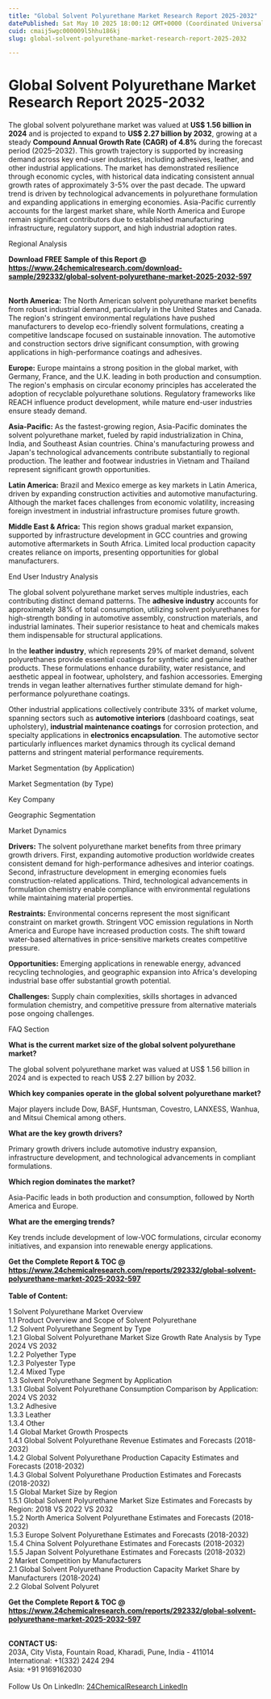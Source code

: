 ```yaml
---
title: "Global Solvent Polyurethane Market Research Report 2025-2032"
datePublished: Sat May 10 2025 18:00:12 GMT+0000 (Coordinated Universal Time)
cuid: cmaij5wgc000009l5hhu186kj
slug: global-solvent-polyurethane-market-research-report-2025-2032

---
```


# Global Solvent Polyurethane Market Research Report 2025-2032

<p>The global solvent polyurethane market was valued at <strong>US$ 1.56 billion in 2024</strong> and is projected to expand to <strong>US$ 2.27 billion by 2032</strong>, growing at a steady <strong>Compound Annual Growth Rate (CAGR) of 4.8%</strong> during the forecast period (2025–2032). This growth trajectory is supported by increasing demand across key end-user industries, including adhesives, leather, and other industrial applications. The market has demonstrated resilience through economic cycles, with historical data indicating consistent annual growth rates of approximately 3-5% over the past decade. The upward trend is driven by technological advancements in polyurethane formulation and expanding applications in emerging economies. Asia-Pacific currently accounts for the largest market share, while North America and Europe remain significant contributors due to established manufacturing infrastructure, regulatory support, and high industrial adoption rates.</p><p>
Regional Analysis</p><p>
</p><div><b>Download FREE Sample of this Report @ 
            <a href="https://www.24chemicalresearch.com/download-sample/292332/global-solvent-polyurethane-market-2025-2032-597">
            https://www.24chemicalresearch.com/download-sample/292332/global-solvent-polyurethane-market-2025-2032-597</a></b></div><br><p><strong>North America:</strong> The North American solvent polyurethane market benefits from robust industrial demand, particularly in the United States and Canada. The region's stringent environmental regulations have pushed manufacturers to develop eco-friendly solvent formulations, creating a competitive landscape focused on sustainable innovation. The automotive and construction sectors drive significant consumption, with growing applications in high-performance coatings and adhesives.</p><p>
</p><p><strong>Europe:</strong> Europe maintains a strong position in the global market, with Germany, France, and the U.K. leading in both production and consumption. The region's emphasis on circular economy principles has accelerated the adoption of recyclable polyurethane solutions. Regulatory frameworks like REACH influence product development, while mature end-user industries ensure steady demand.</p><p>
</p><p><strong>Asia-Pacific:</strong> As the fastest-growing region, Asia-Pacific dominates the solvent polyurethane market, fueled by rapid industrialization in China, India, and Southeast Asian countries. China's manufacturing prowess and Japan's technological advancements contribute substantially to regional production. The leather and footwear industries in Vietnam and Thailand represent significant growth opportunities.</p><p>
</p><p><strong>Latin America:</strong> Brazil and Mexico emerge as key markets in Latin America, driven by expanding construction activities and automotive manufacturing. Although the market faces challenges from economic volatility, increasing foreign investment in industrial infrastructure promises future growth.</p><p>
</p><p><strong>Middle East &amp; Africa:</strong> This region shows gradual market expansion, supported by infrastructure development in GCC countries and growing automotive aftermarkets in South Africa. Limited local production capacity creates reliance on imports, presenting opportunities for global manufacturers.</p><p>
End User Industry Analysis</p><p>
</p><p>The global solvent polyurethane market serves multiple industries, each contributing distinct demand patterns. The <strong>adhesive industry</strong> accounts for approximately 38% of total consumption, utilizing solvent polyurethanes for high-strength bonding in automotive assembly, construction materials, and industrial laminates. Their superior resistance to heat and chemicals makes them indispensable for structural applications.</p><p>
</p><p>In the <strong>leather industry</strong>, which represents 29% of market demand, solvent polyurethanes provide essential coatings for synthetic and genuine leather products. These formulations enhance durability, water resistance, and aesthetic appeal in footwear, upholstery, and fashion accessories. Emerging trends in vegan leather alternatives further stimulate demand for high-performance polyurethane coatings.</p><p>
</p><p>Other industrial applications collectively contribute 33% of market volume, spanning sectors such as <strong>automotive interiors</strong> (dashboard coatings, seat upholstery), <strong>industrial maintenance coatings</strong> for corrosion protection, and specialty applications in <strong>electronics encapsulation</strong>. The automotive sector particularly influences market dynamics through its cyclical demand patterns and stringent material performance requirements.</p><p>
Market Segmentation (by Application)</p><p>
</p><p>
Market Segmentation (by Type)</p><p>
</p><p>
Key Company</p><p>
</p><p>
Geographic Segmentation</p><p>
</p><p>
Market Dynamics</p><p>
</p><p><strong>Drivers:</strong> The solvent polyurethane market benefits from three primary growth drivers. First, expanding automotive production worldwide creates consistent demand for high-performance adhesives and interior coatings. Second, infrastructure development in emerging economies fuels construction-related applications. Third, technological advancements in formulation chemistry enable compliance with environmental regulations while maintaining material properties.</p><p>
</p><p><strong>Restraints:</strong> Environmental concerns represent the most significant constraint on market growth. Stringent VOC emission regulations in North America and Europe have increased production costs. The shift toward water-based alternatives in price-sensitive markets creates competitive pressure.</p><p>
</p><p><strong>Opportunities:</strong> Emerging applications in renewable energy, advanced recycling technologies, and geographic expansion into Africa's developing industrial base offer substantial growth potential.</p><p>
</p><p><strong>Challenges:</strong> Supply chain complexities, skills shortages in advanced formulation chemistry, and competitive pressure from alternative materials pose ongoing challenges.</p><p>
FAQ Section</p><p>
</p><p><strong>What is the current market size of the global solvent polyurethane market?</strong></p><p>
</p><p>The global solvent polyurethane market was valued at US$ 1.56 billion in 2024 and is expected to reach US$ 2.27 billion by 2032.</p><p>
</p><p><strong>Which key companies operate in the global solvent polyurethane market?</strong></p><p>
</p><p>Major players include Dow, BASF, Huntsman, Covestro, LANXESS, Wanhua, and Mitsui Chemical among others.</p><p>
</p><p><strong>What are the key growth drivers?</strong></p><p>
</p><p>Primary growth drivers include automotive industry expansion, infrastructure development, and technological advancements in compliant formulations.</p><p>
</p><p><strong>Which region dominates the market?</strong></p><p>
</p><p>Asia-Pacific leads in both production and consumption, followed by North America and Europe.</p><p>
</p><p><strong>What are the emerging trends?</strong></p><p>
</p><p>Key trends include development of low-VOC formulations, circular economy initiatives, and expansion into renewable energy applications.</p>

<div><b>Get the Complete Report & TOC @ 
            <a href="https://www.24chemicalresearch.com/reports/292332/global-solvent-polyurethane-market-2025-2032-597">
            https://www.24chemicalresearch.com/reports/292332/global-solvent-polyurethane-market-2025-2032-597</a></b></div><br>
            <b>Table of Content:</b><p>1 Solvent Polyurethane Market Overview<br />
    1.1 Product Overview and Scope of Solvent Polyurethane<br />
    1.2 Solvent Polyurethane Segment by Type<br />
        1.2.1 Global Solvent Polyurethane Market Size Growth Rate Analysis by Type 2024 VS 2032<br />
        1.2.2 Polyether Type<br />
        1.2.3 Polyester Type<br />
        1.2.4 Mixed Type<br />
    1.3 Solvent Polyurethane Segment by Application<br />
        1.3.1 Global Solvent Polyurethane Consumption Comparison by Application: 2024 VS 2032<br />
        1.3.2 Adhesive<br />
        1.3.3 Leather<br />
        1.3.4 Other<br />
    1.4 Global Market Growth Prospects<br />
        1.4.1 Global Solvent Polyurethane Revenue Estimates and Forecasts (2018-2032)<br />
        1.4.2 Global Solvent Polyurethane Production Capacity Estimates and Forecasts (2018-2032)<br />
        1.4.3 Global Solvent Polyurethane Production Estimates and Forecasts (2018-2032)<br />
    1.5 Global Market Size by Region<br />
        1.5.1 Global Solvent Polyurethane Market Size Estimates and Forecasts by Region: 2018 VS 2022 VS 2032<br />
        1.5.2 North America Solvent Polyurethane Estimates and Forecasts (2018-2032)<br />
        1.5.3 Europe Solvent Polyurethane Estimates and Forecasts (2018-2032)<br />
        1.5.4 China Solvent Polyurethane Estimates and Forecasts (2018-2032)<br />
        1.5.5 Japan Solvent Polyurethane Estimates and Forecasts (2018-2032)<br />
2 Market Competition by Manufacturers<br />
    2.1 Global Solvent Polyurethane Production Capacity Market Share by Manufacturers (2018-2024)<br />
    2.2 Global Solvent Polyuret</p>

<div><b>Get the Complete Report & TOC @ 
            <a href="https://www.24chemicalresearch.com/reports/292332/global-solvent-polyurethane-market-2025-2032-597">
            https://www.24chemicalresearch.com/reports/292332/global-solvent-polyurethane-market-2025-2032-597</a></b></div><br>

<b>CONTACT US:</b><br>
            203A, City Vista, Fountain Road, Kharadi, Pune, India - 411014<br>
            International: +1(332) 2424 294<br>
            Asia: +91 9169162030 <br><br>
            Follow Us On LinkedIn: <a href="https://www.linkedin.com/company/24chemicalresearch/">24ChemicalResearch LinkedIn</a>